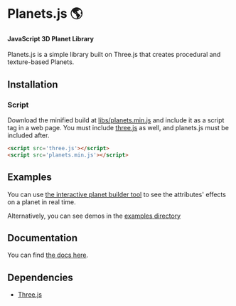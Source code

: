 # Planets.js 🌎


#### JavaScript 3D Planet Library ###

Planets.js is a simple library built on Three.js that creates procedural and texture-based Planets.

## Installation


### Script

Download the minified build at [libs/planets.min.js](src/planets.min.js) and include it as a script tag in a web page. You must include [three.js](https://threejs.org/) as well, and planets.js must be included after. 

```html
<script src='three.js'></script>
<script src='planets.min.js'></script>
```
 
## Examples

You can use [the interactive planet builder tool](builder.html) to see the attributes' effects  on a planet in real time.

Alternatively, you can see demos in the [examples directory](examples/)

## Documentation

You can find [the docs here](ttps://github.com/IDEO-coLAB/Planets.js/wiki).

## Dependencies

* [Three.js](https://threejs.org/)